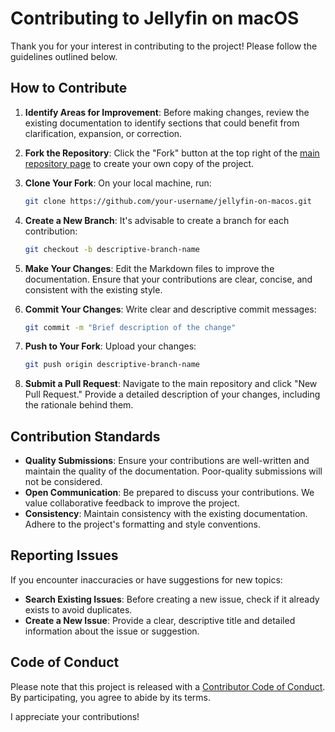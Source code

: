# Contributing to Jellyfin on macOS

Thank you for your interest in contributing to the project! Please follow the guidelines outlined below.

## How to Contribute

1. **Identify Areas for Improvement**: Before making changes, review the existing documentation to identify sections that could benefit from clarification, expansion, or correction.

2. **Fork the Repository**: Click the "Fork" button at the top right of the [main repository page](https://github.com/Digital-Shane/jellyfin-on-macos) to create your own copy of the project.

3. **Clone Your Fork**: On your local machine, run:

   ```bash
   git clone https://github.com/your-username/jellyfin-on-macos.git
   ```

4. **Create a New Branch**: It's advisable to create a branch for each contribution:

   ```bash
   git checkout -b descriptive-branch-name
   ```

5. **Make Your Changes**: Edit the Markdown files to improve the documentation. Ensure that your contributions are clear, concise, and consistent with the existing style.

6. **Commit Your Changes**: Write clear and descriptive commit messages:

   ```bash
   git commit -m "Brief description of the change"
   ```

7. **Push to Your Fork**: Upload your changes:

   ```bash
   git push origin descriptive-branch-name
   ```

8. **Submit a Pull Request**: Navigate to the main repository and click "New Pull Request." Provide a detailed description of your changes, including the rationale behind them.

## Contribution Standards

- **Quality Submissions**: Ensure your contributions are well-written and maintain the quality of the documentation. Poor-quality submissions will not be considered.
- **Open Communication**: Be prepared to discuss your contributions. We value collaborative feedback to improve the project.
- **Consistency**: Maintain consistency with the existing documentation. Adhere to the project's formatting and style conventions.

## Reporting Issues

If you encounter inaccuracies or have suggestions for new topics:

- **Search Existing Issues**: Before creating a new issue, check if it already exists to avoid duplicates.
- **Create a New Issue**: Provide a clear, descriptive title and detailed information about the issue or suggestion.

## Code of Conduct

Please note that this project is released with a [Contributor Code of Conduct](https://www.contributor-covenant.org/version/2/0/code_of_conduct/). By participating, you agree
to abide by its terms.

I appreciate your contributions!
